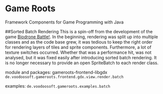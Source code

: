 # Game Roots
Framework Components for Game Programming with Java

##Sorted Batch Rendering
This is a spin-off from the development of the game [Biodrone Battle!](http://www.biodronebattle.com).
In the beginning, rendering was split up into multiple classes and as the code base grew,
it was tedious to keep the right order for rendering layers of tiles and sprite components.
Furthermore, a lot of texture switches occurred. Whether that was a performance hit,
was not analysed, but it was fixed easily after introducing sorted batch rendering.
It is no longer necessary to provide an open SpriteBatch to each render class.

module and packages:
gameroots-frontend-libgdx
`de.voodoosoft.gameroots.frontend.gdx.view.render.batch`

examples:
`de.voodoosoft.gameroots.examples.batch`
